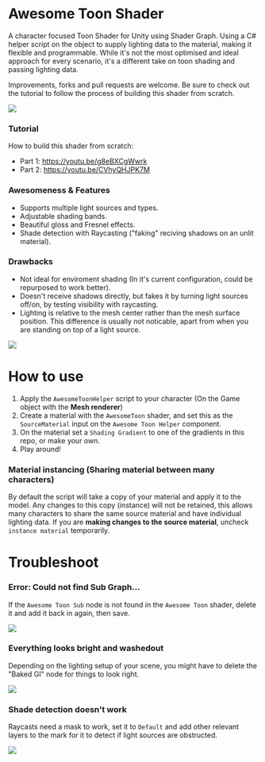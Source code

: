 # Awesome Toon Shader
A character focused Toon Shader for Unity using Shader Graph. Using a C# helper script on the object to supply lighting data to the material, making it flexible and programmable. While it's not the most optimised and ideal approach for every scenario, it's a different take on toon shading and passing lighting data.

Improvements, forks and pull requests are welcome. Be sure to check out the tutorial to follow the process of building this shader from scratch.

![](./Gifs/GifExample1.gif)

### Tutorial
How to build this shader from scratch:
- Part 1: https://youtu.be/g8eBXCgWwrk
- Part 2: https://youtu.be/CVhyQHJPK7M

### Awesomeness & Features
- Supports multiple light sources and types.
- Adjustable shading bands.
- Beautiful gloss and Fresnel effects.
- Shade detection with Raycasting ("faking" reciving shadows on an unlit material).

### Drawbacks
- Not ideal for enviroment shading (In it's current configuration, could be repurposed to work better).
- Doesn't receive shadows directly, but fakes it by turning light sources off/on, by testing visibility with raycasting.
- Lighting is relative to the mesh center rather than the mesh surface position. This difference is usually not noticable, apart from when you are standing on top of a light source.

![](./Gifs/GifExample2.gif)

# How to use
1. Apply the `AwesomeToonHelper` script to your character (On the Game object with the **Mesh renderer**)
2. Create a material with the `AwesomeToon` shader, and set this as the `SourceMaterial` input on the `Awesome Toon Helper` component.
3. On the material set a `Shading Gradient` to one of the gradients in this repo, or make your own.
4. Play around!

### Material instancing (Sharing material between many characters)
By default the script will take a copy of your material and apply it to the model. Any changes to this copy (instance) will not be retained, this allows many characters to share the same source material and have individual lighting data. If you are **making changes to the source material**, uncheck `instance material` temporarily.

# Troubleshoot

### Error: Could not find Sub Graph...

If the `Awesome Toon Sub` node is not found in the `Awesome Toon` shader, delete it and add it back in again, then save.

![](./Gifs/Fix-SubGraph.gif)

### Everything looks bright and washedout

Depending on the lighting setup of your scene, you might have to delete the "Baked GI" node for things to look right.

![](./Gifs/Fix-BakedGI.gif)

### Shade detection doesn't work

Raycasts need a mask to work, set it to `Default` and add other relevant layers to the mark for it to detect if light sources are obstructed.

![](./Gifs/Fix-Raycast.png)
